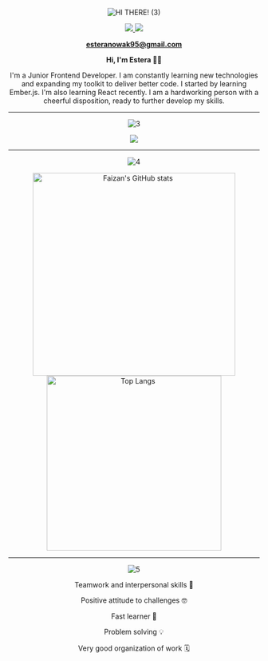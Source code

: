 <div align="center">

![HI THERE! (3)](https://user-images.githubusercontent.com/99197755/226109821-972d2c5d-e398-4d1b-82ba-d935a2f79e35.png)


<a href="https://github.com/Esia95">
  <img src="https://img.shields.io/badge/GitHub-181717.svg?style=for-the-badge&logo=GitHub&logoColor=white">
</a>
<a href="https://www.linkedin.com/in/estera-nowak-016aa123a/">
  <img src="https://img.shields.io/badge/LinkedIn-0A66C2.svg?style=for-the-badge&logo=LinkedIn&logoColor=white">
</a>

 
  <b>esteranowak95@gmail.com</b>
  
  **Hi, I'm Estera 👋🏻**

<p>I'm a Junior Frontend Developer. I am constantly learning new technologies and expanding my toolkit to deliver better code. I started by learning Ember.js. I'm also learning React recently. I am a hardworking person with a cheerful disposition, ready to further develop my skills.</p>


 ---

![3](https://user-images.githubusercontent.com/99197755/226105631-588adb81-74b0-4d3a-a936-b86e84f61a7d.png)


<img src="https://skillicons.dev/icons?i=html,js,css,sass,typescript,ember,react,next,git,github&perline=5" />

---
 
![4](https://user-images.githubusercontent.com/99197755/226105667-9165ac65-d840-46d5-bbc2-dc21601f7fe6.png)


  <img alt="Faizan's GitHub stats" width="406" src="https://github-readme-stats.vercel.app/api?username=Esia95&custom_title=Github+Stats&bg_color=00000000&hide_border=true&show_icons=true&text_color=667799&title_color=388286&icon_color=388286">
  
  <img alt="Top Langs" width="350" src="https://github-readme-stats.vercel.app/api/top-langs/?username=Esia95&layout=compact&hide_border=true&bg_color=00000000&text_color=667799&custom_title=Top+Languages&title_color=388286">

---

![5](https://user-images.githubusercontent.com/99197755/226105920-65407fce-a19d-44fc-97fb-d38565c80b17.png)
<div>
 <p>Teamwork and interpersonal skills 👏</p>
 <p>Positive attitude to challenges 🤓</p>
 <p>Fast learner 🧠</p>
 <p>Problem solving 💡</p>
 <p>Very good organization of work 🗓️</p>
  </div>

</div>




